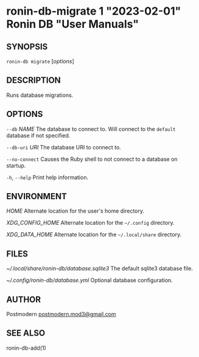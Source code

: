 # ronin-db-migrate 1 "2023-02-01" Ronin DB "User Manuals"

## SYNOPSIS

`ronin-db migrate` [*options*]

## DESCRIPTION

Runs database migrations.

## OPTIONS

`--db` *NAME*
  The database to connect to. Will connect to the `default` database if not
  specified.

`--db-uri` *URI*
  The database URI to connect to.

`--no-connect`
  Causes the Ruby shell to not connect to a database on startup.

`-h`, `--help`
  Print help information.

## ENVIRONMENT

*HOME*
  Alternate location for the user's home directory.

*XDG_CONFIG_HOME*
  Alternate location for the `~/.config` directory.

*XDG_DATA_HOME*
  Alternate location for the `~/.local/share` directory.

## FILES

*~/.local/share/ronin-db/database.sqlite3*
  The default sqlite3 database file.

*~/.config/ronin-db/database.yml*
  Optional database configuration.

## AUTHOR

Postmodern <postmodern.mod3@gmail.com>

## SEE ALSO

ronin-db-add(1)

